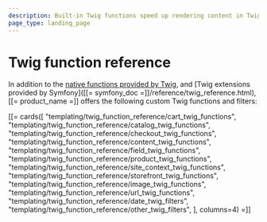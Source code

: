 ```yaml
---
description: Built-in Twig functions speed up rendering content in Twig templates.
page_type: landing_page
---
```


# Twig function reference

In addition to the [native functions provided by Twig](https://twig.symfony.com/doc/3.x/functions/index.html), and [Twig extensions provided by Symfony]([[= symfony_doc =]]/reference/twig_reference.html), [[= product_name =]] offers the following custom Twig functions and filters:

[[= cards([
    "templating/twig_function_reference/cart_twig_functions",
    "templating/twig_function_reference/catalog_twig_functions",
    "templating/twig_function_reference/checkout_twig_functions",
    "templating/twig_function_reference/content_twig_functions",
    "templating/twig_function_reference/field_twig_functions",
    "templating/twig_function_reference/product_twig_functions",
    "templating/twig_function_reference/site_context_twig_functions",
    "templating/twig_function_reference/storefront_twig_functions",
    "templating/twig_function_reference/image_twig_functions",
    "templating/twig_function_reference/url_twig_functions",
    "templating/twig_function_reference/date_twig_filters",
    "templating/twig_function_reference/other_twig_filters",
], columns=4) =]]

